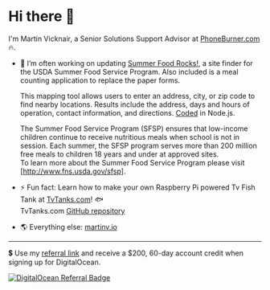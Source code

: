 # Hi there 👋

 I'm Martin Vicknair, a Senior Solutions Support Advisor at [PhoneBurner.com] 🔥.

- 🚀 I’m often working on updating [Summer Food Rocks!], a site finder for the USDA Summer Food Service Program. Also included is a meal counting application to replace the paper forms.   

     This mapping tool allows users to enter an address, city, or zip code to find nearby locations. Results include the address, days and hours of operation, contact information, and directions. [Coded] in Node.js. 

     The Summer Food Service Program (SFSP) ensures that low-income children continue to receive nutritious meals when school is not in session. Each summer, the SFSP program serves more than 200 million free meals to children 18 years and under at approved sites.  
     To learn more about the Summer Food Service Program please visit [http://www.fns.usda.gov/sfsp].

- ⚡ Fun fact: Learn how to make your own Raspberry Pi powered Tv Fish Tank at [TvTanks.com]! 🐟  
    TvTanks.com [GitHub repository]  
    
- 🌎 Everything else: [martinv.io]  

---

💲 Use my [referral link] and receive a $200, 60-day account credit when signing up for DigitalOcean.  

   [![DigitalOcean Referral Badge](https://web-platforms.sfo2.cdn.digitaloceanspaces.com/WWW/Badge%201.svg)](https://www.digitalocean.com/?refcode=a909a04f3d01&utm_campaign=Referral_Invite&utm_medium=Referral_Program&utm_source=badge)


  <!--
  **martinvicknair/martinvicknair** is a ✨ _special_ ✨ repository because its `README.md` (this file) appears on your GitHub profile.

Here are some ideas to get you started:

- 🔭 I’m currently working on ...
- 🌱 I’m currently learning ...
- 👯 I’m looking to collaborate on ...
- 🤔 I’m looking for help with ...
- 💬 Ask me about ...
- 📫 How to reach me: ...
- 😄 Pronouns: ...
- ⚡ Fun fact: ...
  -->

[phoneburner.com]: https://phoneburner.com
[Summer Food Rocks!]: https://summerfoodrocks.org
[Coded]: https://github.com/martinvicknair/summerfoodrocks-node
[http://www.fns.usda.gov/sfsp]: http://www.fns.usda.gov/sfsp
[TvTanks.com]: https://tvtanks.com
[GitHub repository]: https://github.com/martinvicknair/tvtanks.com
[martinv.io]: https://martinv.io
[referral link]: https://www.digitalocean.com/?refcode=a909a04f3d01&utm_campaign=Referral_Invite&utm_medium=Referral_Program&utm_source=badge
